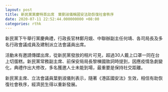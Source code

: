 ```yaml
---
layout: post
title: 新民黨黨慶特首出席　葉劉淑儀稱國安法助恢復社會秩序
date: 2020-07-11 22:52:44.000000000 +08:00
categories: rthk
---
```


新民黨下午舉行黨慶典禮，行政長官林鄭月娥、中聯辦副主任何靖、各司局長及多名行政會議成員及建制派立法會議員出席。

活動未有邀請傳媒出席，從新民黨發放的相片可見，超過30人戴上口罩一同在台上切蛋糕。新民黨常務副主席、前保安局局長黎棟國致詞時提到，因應疫情急劇變化，典禮作出大修改，多名獲邀人士未能到場，最重要是保持社交距離。

新民黨主席、立法會議員葉劉淑儀則表示，隨著《港區國安法》生效，相信有助恢復社會秩序，經濟民生得以重新發展。
